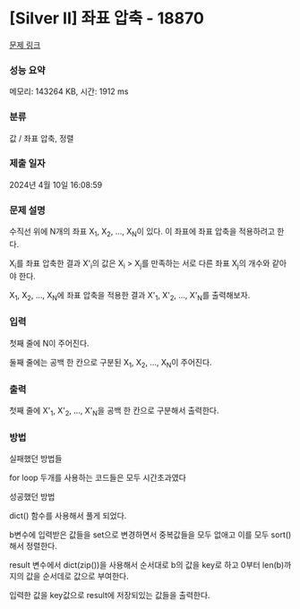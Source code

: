 # [Silver II] 좌표 압축 - 18870 

[문제 링크](https://www.acmicpc.net/problem/18870) 

### 성능 요약

메모리: 143264 KB, 시간: 1912 ms

### 분류

값 / 좌표 압축, 정렬

### 제출 일자

2024년 4월 10일 16:08:59

### 문제 설명

<p>수직선 위에 N개의 좌표 X<sub>1</sub>, X<sub>2</sub>, ..., X<sub>N</sub>이 있다. 이 좌표에 좌표 압축을 적용하려고 한다.</p>

<p>X<sub>i</sub>를 좌표 압축한 결과 X'<sub>i</sub>의 값은 X<sub>i</sub> > X<sub>j</sub>를 만족하는 서로 다른 좌표 X<sub>j</sub>의 개수와 같아야 한다.</p>

<p>X<sub>1</sub>, X<sub>2</sub>, ..., X<sub>N</sub>에 좌표 압축을 적용한 결과 X'<sub>1</sub>, X'<sub>2</sub>, ..., X'<sub>N</sub>를 출력해보자.</p>

### 입력 

 <p>첫째 줄에 N이 주어진다.</p>

<p>둘째 줄에는 공백 한 칸으로 구분된 X<sub>1</sub>, X<sub>2</sub>, ..., X<sub>N</sub>이 주어진다.</p>

### 출력 

 <p>첫째 줄에 X'<sub>1</sub>, X'<sub>2</sub>, ..., X'<sub>N</sub>을 공백 한 칸으로 구분해서 출력한다.</p>

### 방법 

 <p>실패했던 방법들</p>
 <p>for loop 두개를 사용하는 코드들은 모두 시간초과였다</p>
 
 <p>성공했던 방법</p>
 <p>dict() 함수를 사용해서 풀게 되었다.</p>
 <p>b변수에 입력받은 값들을 set으로 변경하면서 중복값들을 모두 없애고 이를 모두 sort()해서 정렬한다.</p>
 <p>result 변수에서 dict(zip())을 사용해서 순서대로 b의 값을 key로 하고 0부터 len(b)까지의 값을 순서데로 값으로 부여한다.</p>
 <p>입력한 값을 key값으로 result에 저장되있는 값들을 출력한다.</p>
 

